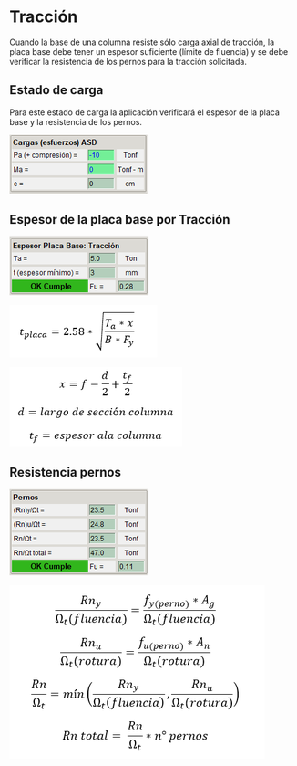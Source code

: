 # Tracción

Cuando la base de una columna resiste sólo carga axial de tracción, la placa base debe tener un espesor suficiente (límite de fluencia) y se debe verificar la resistencia de los pernos para la tracción solicitada.

## Estado de carga
Para este estado de carga la aplicación verificará el espesor de la placa base y la resistencia de los pernos.

![compresion_axial_esfuerzos](../images/anclajes/traccion_axial_esfuerzos.png)

## Espesor de la placa base por Tracción

![espesor_placa_base_traccion](../images/anclajes/espesor_placa_base_traccion.png)

![formula_espesor_placa_base_traccion_large_moment](../images/anclajes/formula_espesor_placa_base_traccion_large_moment.png)

![valor_x_traccion_large_moment](../images/anclajes/valor_x_traccion_large_moment.png)

## Resistencia pernos


![resistencia_pernos_tra](../images/anclajes/resistencia_pernos_tra.png)

![formulas_resistencia_pernos](../images/anclajes/formulas_resistencia_pernos.png)




